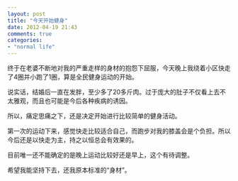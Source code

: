 ```yaml
---
layout: post
title: "今天开始健身"
date: 2012-04-19 21:43
comments: true
categories: 
- "normal life"
---
```

终于在老婆不断地对我的严重走样的身材的抱怨下屈服，今天晚上我绕着小区快走了4圈并小跑了1圈，算是全民健身运动的开始。

说实话，结婚后一直在发胖，至少多了20多斤肉。过于庞大的肚子不仅看上去不太雅观，而且也可能是今后各种疾病的诱因。

所以，痛定思痛之下，还是决定开始进行比较简单的健身活动。

第一次的运动下来，感觉快走比较适合自己，而跑步对我的膝盖会是个负担。所以今后还是以快走为主，持之以恒总会有效果的。

目前唯一还不能确定的是晚上运动比较好还是早上，这个有待调整。

希望我能坚持下去，还我原本标准的“身材”。